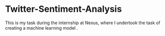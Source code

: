 # Twitter-Sentiment-Analysis
This is my task during the internship at Nexus, where  I undertook the task of creating a machine learning model .
